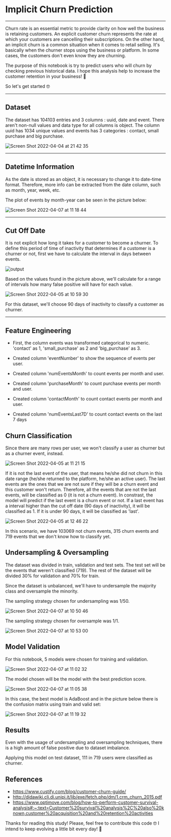 # Implicit Churn Prediction

***

Churn rate is an essential metric to provide clarity on how well the business is retaining customers. An explicit customer churn represents the rate at which your customers are cancelling their subscriptions. On the other hand, an implicit churn is a common situation when it comes to retail selling. It's basically when the churner stops using the business or platform. In some cases, the customers don't even know they are churning.


The purpose of this notebook is try to predict users who will churn by checking previous historical data. I hope this analysis help to increase the customer retention in your business! 🚀 

So let's get started 🤓

***

## Dataset

The dataset has 104103 entries and 3 columns : uuid, date and event. There aren't non-null values and data type for all columns is object. 
The column uuid has 1034 unique values and events has 3 categories : contact, small purchase and big purchase.

![Screen Shot 2022-04-04 at 21 42 35](https://user-images.githubusercontent.com/64446494/161656118-b375707f-6bc8-40e5-9536-ddd558d96f11.png)


***

## Datetime Information

As the date is stored as an object, it is necessary to change it to date-time format. Therefore, more info can be extracted from the date column, such as month, year, week, etc.

The plot of events by month-year can be seen in the picture below:

![Screen Shot 2022-04-07 at 11 18 44](https://user-images.githubusercontent.com/64446494/162220850-4c418e18-f422-48fb-9a41-d54796d8e12d.png)


***

## Cut Off Date

It is not explicit how long it takes for a customer to become a churner. To define this period of time of inactivity that determines if a customer is a churner or not, first we have to calculate the interval in days between events.

![output](https://user-images.githubusercontent.com/64446494/161770200-c0cf00bd-7fac-45ba-9e6c-1f0ef908281e.png)

Based on the values found in the picture above, we'll calculate for a range of intervals how many false positive will have for each value.

![Screen Shot 2022-04-05 at 10 59 30](https://user-images.githubusercontent.com/64446494/161770927-10f3f7c3-ca66-4735-9b75-e60e09b723e9.png)

For this dataset, we'll choose 90 days of inactivity to classify a customer as churner.

***

## Feature Engineering

- First, the column events was transformed categorical to numeric. 'contact' as 1, 'small_purchase' as 2 and 'big_purchase' as 3. 

- Created column 'eventNumber' to show the sequence of events per user.

- Created column 'numEventsMonth' to count events per month and user.

- Created column 'purchaseMonth' to count purchase events per month and user.

- Created column 'contactMonth' to count contact events per month and user.

- Created column 'numEventsLast7D' to count contact events on the last 7 days

## Churn Classification

Since there are many rows per user, we won't classify a user as churner but as a churner event, instead. 

![Screen Shot 2022-04-05 at 11 21 15](https://user-images.githubusercontent.com/64446494/161775501-b8686019-f243-427a-8ad1-2e4250016d6a.png)

If it is not the last event of the user, that means he/she did not churn in this date range (he/she returned to the platform, he/she an active user). The last events are the ones that we are not sure if they will be a churn event and this customer won't return. Therefore, all the events that are not the last events, will be classified as 0 (it is not a churn event). In constrast, the model will predict if the last event is a churn event or not. 
If a last event has a interval higher than the cut off date (90 days of inactivity), it will be classified as 1. If it is under 90 days, it will be classified as 'last'.


![Screen Shot 2022-04-05 at 12 46 22](https://user-images.githubusercontent.com/64446494/161793607-3423cdf8-808c-4b1f-b606-ad159188a409.png)

In this scenario, we have 103069 not churn events, 315 churn events and 719 events that we don't know how to classify yet. 


## Undersampling & Oversampling

The dataset was divided in train, validation and test sets. The test set will be the events that weren't classified (719). The rest of the dataset will be divided 30% for validation and 70% for train.

Since the dataset is unbalanced, we'll have to undersample the majority class and oversample the minority. 

The sampling strategy chosen for undersampling was 1/50.

![Screen Shot 2022-04-07 at 10 50 46](https://user-images.githubusercontent.com/64446494/162215022-a717f13e-1f75-4750-9f34-1da210efb5c4.png)

The sampling strategy chosen for oversample was 1/1.

![Screen Shot 2022-04-07 at 10 53 00](https://user-images.githubusercontent.com/64446494/162215317-a4bd0d28-728e-4ff7-ba4e-a1d76300cdef.png)

## Model Validation

For this notebook, 5 models were chosen for training and validation. 

![Screen Shot 2022-04-07 at 11 02 32](https://user-images.githubusercontent.com/64446494/162217521-ba926d5f-85ed-47a7-8b5e-ba75fcb90af9.png)

The model chosen will be the model with the best prediction score. 

![Screen Shot 2022-04-07 at 11 05 38](https://user-images.githubusercontent.com/64446494/162218069-ad89f6a1-111d-4369-ae40-a00812042cf5.png)

In this case, the best model is AdaBoost and in the picture below there is the confusion matrix using train and valid set:

![Screen Shot 2022-04-07 at 11 19 32](https://user-images.githubusercontent.com/64446494/162220964-7351ce20-f408-4a04-9938-e717014b0389.png)

## Results

Even with the usage of undersampling and oversampling techniques, there is a high amount of false positive due to dataset imbalance. 

Applying this model on test dataset, 111 in 719 users were classified as churner.

## References

- https://www.custify.com/blog/customer-churn-guide/
- http://didawiki.cli.di.unipi.it/lib/exe/fetch.php/dm/1.crm_churn_2015.pdf
- https://www.optimove.com/blog/how-to-perform-customer-survival-analysis#:~:text=Customer%20survival%20analysis%2C%20also%20known,customer%20acquisition%20and%20retention%20activities

Thanks for reading this study! Please, feel free to contribute this code 🤓
I intend to keep evolving a little bit every day! 🚀



